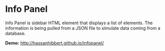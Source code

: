 # Info Panel

Info Panel is sidebar HTML element that displays a list of elements. The information is being pulled from a JSON file to simulate data coming from a database.

__Demo:__ http://hassanhibbert.github.io/infopanel/



